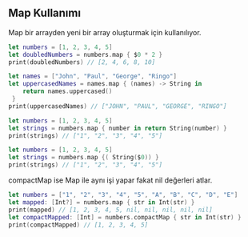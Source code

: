 ## Map Kullanımı

Map bir arrayden yeni bir array oluşturmak için kullanılıyor.

```swift
let numbers = [1, 2, 3, 4, 5]
let doubledNumbers = numbers.map { $0 * 2 }
print(doubledNumbers) // [2, 4, 6, 8, 10]
```

```swift
let names = ["John", "Paul", "George", "Ringo"]
let uppercasedNames = names.map { (names) -> String in
    return names.uppercased()
 }
print(uppercasedNames) // ["JOHN", "PAUL", "GEORGE", "RINGO"]
```

```swift
let numbers = [1, 2, 3, 4, 5]
let strings = numbers.map { number in return String(number) }
print(strings) // ["1", "2", "3", "4", "5"]
```
 
```swift
let numbers = [1, 2, 3, 4, 5]
let strings = numbers.map {( String($0)) }
print(strings) // ["1", "2", "3", "4", "5"]
```

compactMap ise Map ile aynı işi yapar fakat nil değerleri atlar.

```swift
let numbers = ["1", "2", "3", "4", "5", "A", "B", "C", "D", "E"]
let mapped: [Int?] = numbers.map { str in Int(str) }
print(mapped) // [1, 2, 3, 4, 5, nil, nil, nil, nil, nil]
let compactMapped: [Int] = numbers.compactMap { str in Int(str) }
print(compactMapped) // [1, 2, 3, 4, 5]
```



